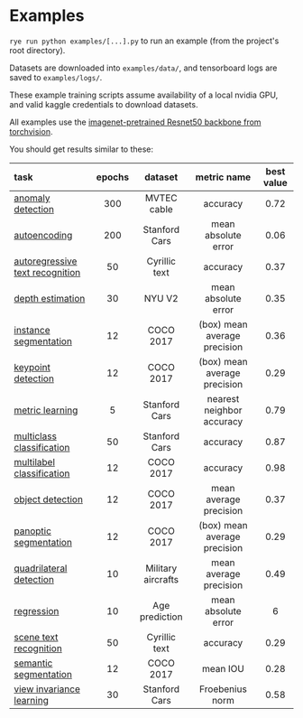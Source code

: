 # Examples

`rye run python examples/[...].py` to run an example (from the project's root directory).

Datasets are downloaded into `examples/data/`, and tensorboard logs are saved to `examples/logs/`.

These example training scripts assume availability of a local nvidia GPU, and valid kaggle credentials to download datasets.

All examples use the [imagenet-pretrained Resnet50 backbone from torchvision](https://pytorch.org/vision/main/models/generated/torchvision.models.resnet50.html#torchvision.models.ResNet50_Weights).

You should get results similar to these:

| task |  epochs | dataset | metric name | best value |
| :--- |  :---: | :---: | :---: | :---: |
| [anomaly detection](./anomaly_detection.py) | 300 | MVTEC cable | accuracy | 0.72 |
| [autoencoding](./autoencoding.py) | 200 | Stanford Cars | mean absolute error | 0.06 |
| [autoregressive text recognition](./autoregressive_text_regression.py) | 50 | Cyrillic text | accuracy | 0.37 |
| [depth estimation](./depth_estimation.py) | 30 | NYU V2 | mean absolute error | 0.35 |
| [instance segmentation](./instance_segmentation.py) | 12 | COCO 2017 | (box) mean average precision | 0.36 |
| [keypoint detection](./keypoint_detection.py) | 12 | COCO 2017 | (box) mean average precision | 0.29 |
| [metric learning](./metric_learning.py) | 5 | Stanford Cars | nearest neighbor accuracy | 0.79 |
| [multiclass classification](./multiclass_classification.py) | 50 | Stanford Cars | accuracy | 0.87 |
| [multilabel classification](./multilabel_classification.py) | 12 | COCO 2017 | accuracy | 0.98 |
| [object detection](./object_detection.py) | 12 | COCO 2017 | mean average precision | 0.37 |
| [panoptic segmentation](./panoptic_segmentation.py) | 12 | COCO 2017 | (box) mean average precision | 0.29 |
| [quadrilateral detection](./quadrilateral_detection.py) | 10 | Military aircrafts | mean average precision | 0.49 |
| [regression](./regression.py) | 10 | Age prediction | mean absolute error | 6 |
| [scene text recognition](./scene_text_recognition.py) | 50 | Cyrillic text | accuracy | 0.29 |
| [semantic segmentation](./semantic_segmentation.py) | 12 | COCO 2017 | mean IOU | 0.28 |
| [view invariance learning](./view_invariance_learning.py) | 30 | Stanford Cars | Froebenius norm | 0.58 |
